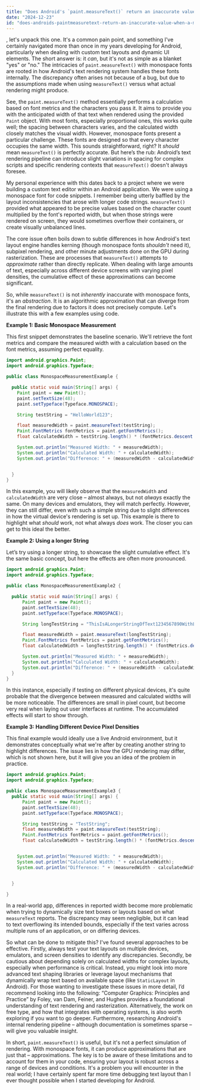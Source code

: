 ```yaml
---
title: "Does Android's `paint.measureText()` return an inaccurate value when a monospace font is used in the string?"
date: "2024-12-23"
id: "does-androids-paintmeasuretext-return-an-inaccurate-value-when-a-monospace-font-is-used-in-the-string"
---
```


, let's unpack this one. It's a common pain point, and something I've certainly navigated more than once in my years developing for Android, particularly when dealing with custom text layouts and dynamic UI elements. The short answer is: it *can*, but it's not as simple as a blanket "yes" or "no." The intricacies of `paint.measureText()` with monospace fonts are rooted in how Android's text rendering system handles these fonts internally. The discrepancy often arises not because of a bug, but due to the assumptions made when using `measureText()` versus what actual rendering might produce.

See, the `paint.measureText()` method essentially performs a calculation based on font metrics and the characters you pass it. It aims to provide you with the anticipated width of that text when rendered using the provided `Paint` object. With most fonts, especially proportional ones, this works quite well; the spacing between characters varies, and the calculated width closely matches the visual width. However, monospace fonts present a particular challenge. These fonts are designed so that every character occupies the same width. This sounds straightforward, right? It *should* mean `measureText()` is perfectly accurate. But here’s the rub: Android’s text rendering pipeline can introduce slight variations in spacing for complex scripts and specific rendering contexts that `measureText()` doesn't always foresee.

My personal experience with this dates back to a project where we were building a custom text editor within an Android application. We were using a monospace font for code snippets. I remember being utterly baffled by the layout inconsistencies that arose with longer code strings. `measureText()` provided what appeared to be precise values based on the character count multiplied by the font's reported width, but when those strings were rendered on screen, they would sometimes overflow their containers, or create visually unbalanced lines.

The core issue often boils down to subtle differences in how Android's text layout engine handles kerning (though monospace fonts *shouldn't* need it), subpixel rendering, and other minute adjustments done on the GPU during rasterization. These are processes that `measureText()` attempts to *approximate* rather than directly replicate. When dealing with large amounts of text, especially across different device screens with varying pixel densities, the cumulative effect of these approximations can become significant.

So, while `measureText()` is not *inherently* inaccurate with monospace fonts, it's an *abstraction*. It is an algorithmic approximation that can diverge from the final rendering due to factors it does not precisely compute. Let's illustrate this with a few examples using code.

**Example 1: Basic Monospace Measurement**

This first snippet demonstrates the baseline scenario. We'll retrieve the font metrics and compare the measured width with a calculation based on the font metrics, assuming perfect equality.

```java
import android.graphics.Paint;
import android.graphics.Typeface;

public class MonospaceMeasurementExample {

  public static void main(String[] args) {
    Paint paint = new Paint();
    paint.setTextSize(48);
    paint.setTypeface(Typeface.MONOSPACE);

    String testString = "HelloWorld123";

    float measuredWidth = paint.measureText(testString);
    Paint.FontMetrics fontMetrics = paint.getFontMetrics();
    float calculatedWidth = testString.length() * (fontMetrics.descent - fontMetrics.ascent);

    System.out.println("Measured Width: " + measuredWidth);
    System.out.println("Calculated Width: " + calculatedWidth);
    System.out.println("Difference: " + (measuredWidth - calculatedWidth));


  }
}
```

In this example, you will likely observe that the `measuredWidth` and `calculatedWidth` are very close – almost always, but not *always* exactly the same. On many devices and emulators, they will match perfectly. However, they can still differ, even with such a simple string due to slight differences in how the virtual device's rendering is set up. This example is there to highlight what *should* work, not what always *does* work. The closer you can get to this ideal the better.

**Example 2: Using a longer String**

Let’s try using a longer string, to showcase the slight cumulative effect. It's the same basic concept, but here the effects are often more pronounced.

```java
import android.graphics.Paint;
import android.graphics.Typeface;

public class MonospaceMeasurementExample2 {

  public static void main(String[] args) {
      Paint paint = new Paint();
      paint.setTextSize(48);
      paint.setTypeface(Typeface.MONOSPACE);

      String longTestString = "ThisIsALongerStringOfText1234567890WithLotsOfCharacters";

      float measuredWidth = paint.measureText(longTestString);
      Paint.FontMetrics fontMetrics = paint.getFontMetrics();
      float calculatedWidth = longTestString.length() * (fontMetrics.descent - fontMetrics.ascent);

      System.out.println("Measured Width: " + measuredWidth);
      System.out.println("Calculated Width: " + calculatedWidth);
      System.out.println("Difference: " + (measuredWidth - calculatedWidth));
  }
}
```

In this instance, especially if testing on different physical devices, it's quite probable that the divergence between measured and calculated widths will be more noticeable. The differences are small in pixel count, but become very real when laying out user interfaces at runtime. The accumulated effects will start to show through.

**Example 3: Handling Different Device Pixel Densities**

This final example would ideally use a live Android environment, but it demonstrates conceptually what we're after by creating another string to highlight differences. The issue lies in how the GPU rendering may differ, which is not shown here, but it will give you an idea of the problem in practice.

```java
import android.graphics.Paint;
import android.graphics.Typeface;

public class MonospaceMeasurementExample3 {
  public static void main(String[] args) {
      Paint paint = new Paint();
      paint.setTextSize(48);
      paint.setTypeface(Typeface.MONOSPACE);

      String testString = "TestString";
      float measuredWidth = paint.measureText(testString);
      Paint.FontMetrics fontMetrics = paint.getFontMetrics();
      float calculatedWidth = testString.length() * (fontMetrics.descent - fontMetrics.ascent);


    System.out.println("Measured Width: " + measuredWidth);
    System.out.println("Calculated Width: " + calculatedWidth);
    System.out.println("Difference: " + (measuredWidth - calculatedWidth));


  }

}
```

In a real-world app, differences in reported width become more problematic when trying to dynamically size text boxes or layouts based on what `measureText` reports. The discrepancy may seem negligible, but it can lead to text overflowing its intended bounds, especially if the text varies across multiple runs of an application, or on differing devices.

So what can be done to mitigate this? I've found several approaches to be effective. Firstly, always test your text layouts on multiple devices, emulators, and screen densities to identify any discrepancies. Secondly, be cautious about depending solely on calculated widths for complex layouts, especially when performance is critical. Instead, you might look into more advanced text shaping libraries or leverage layout mechanisms that dynamically wrap text based on available space (like `StaticLayout` in Android). For those wanting to investigate these issues in more detail, I’d recommend looking into the following: “Computer Graphics: Principles and Practice” by Foley, van Dam, Feiner, and Hughes provides a foundational understanding of text rendering and rasterization. Alternatively, the work on free type, and how that integrates with operating systems, is also worth exploring if you want to go deeper. Furthermore, researching Android's internal rendering pipeline – although documentation is sometimes sparse – will give you valuable insight.

In short, `paint.measureText()` is useful, but it's not a perfect simulation of rendering. With monospace fonts, it can produce approximations that are just that – approximations. The key is to be aware of these limitations and to account for them in your code, ensuring your layout is robust across a range of devices and conditions. It's a problem you will encounter in the real world; I have certainly spent far more time debugging text layout than I ever thought possible when I started developing for Android.
